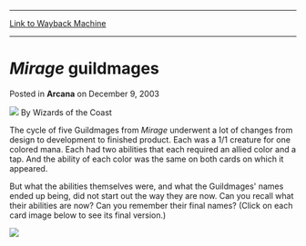 
---
[Link to Wayback Machine](https://web.archive.org/web/20210430020207/https://magic.wizards.com/en/articles/archive/arcana/mirage-guildmages-2003-12-09)

[_metadata_:author]:- "Wizards of the Coast"
[_metadata_:description]:- "The cycle of five Guildmages from Mirage underwent a lot of changes from design to development to finished product. Each was a 1/1 creature for one colored mana. Each had two abilities that each required an allied color and a tap. And the ability of each color was the same on both cards on which it appeared. But what the abilities themselves were, and what the Guildmages'"
[_metadata_:generator]:- "Drupal 7 (http://drupal.org)"
[_metadata_:node]:- "606241"
[_metadata_:publish_date]:- "2003-12-09"
[_metadata_:source]:- "div-main-content"
[_metadata_:title]:- "Mirage guildmages"
[_metadata_:wayback_capture_timestamp]:- "2021-04-30 02:02:07"
[_metadata_:wayback_raw_url]:- "https://web.archive.org/web/20210430020207id_/https://magic.wizards.com/en/articles/archive/arcana/mirage-guildmages-2003-12-09"
[_metadata_:wayback_url]:- "https://magic.wizards.com/en/articles/archive/arcana/mirage-guildmages-2003-12-09"
---


*Mirage* guildmages
===================



 Posted in **Arcana**
 on December 9, 2003 






![](https://media.magic.wizards.com/styles/auth_small/public/images/person/wizards_author.jpg)
By Wizards of the Coast











The cycle of five Guildmages from *Mirage* underwent a lot of changes from design to development to finished product. Each was a 1/1 creature for one colored mana. Each had two abilities that each required an allied color and a tap. And the ability of each color was the same on both cards on which it appeared.

 But what the abilities themselves were, and what the Guildmages' names ended up being, did not start out the way they are now. Can you recall what their abilities are now? Can you remember their final names? (Click on each card image below to see its final version.)

![](https://media.magic.wizards.com/image_legacy_migration/global/images/mtgcom_arcana_467_pic1_en.jpg)





